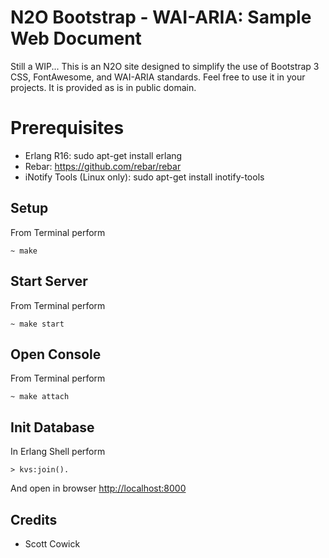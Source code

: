 N2O Bootstrap - WAI-ARIA: Sample Web Document
=============================================

Still a WIP...
This is an N2O site designed to simplify the use of Bootstrap 3 CSS, FontAwesome, and WAI-ARIA standards.
Feel free to use it in your projects. It is provided as is in public domain.

Prerequisites
=============

* Erlang R16: sudo apt-get install erlang
* Rebar: https://github.com/rebar/rebar
* iNotify Tools (Linux only): sudo apt-get install inotify-tools

Setup
-----

From Terminal perform

    ~ make

Start Server
------------

From Terminal perform

    ~ make start

Open Console
------------

From Terminal perform

    ~ make attach

Init Database
-------------

In Erlang Shell perform

    > kvs:join().

And open in browser [http://localhost:8000](http://localhost:8000)

Credits
-------

* Scott Cowick
